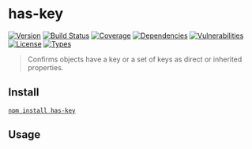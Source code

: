 # has-key

[![Version](https://img.shields.io/npm/v/has-key.svg)](https://www.npmjs.com/package/has-key)
[![Build Status](https://img.shields.io/travis/rafamel/utils/master.svg)](https://travis-ci.org/rafamel/utils)
[![Coverage](https://img.shields.io/coveralls/rafamel/utils/master.svg)](https://coveralls.io/github/rafamel/utils)
[![Dependencies](https://img.shields.io/david/rafamel/utils.svg?path=packages%2Fhas-key)](https://david-dm.org/rafamel/utils.svg?path=packages%2Fhas-key)
[![Vulnerabilities](https://img.shields.io/snyk/vulnerabilities/npm/has-key.svg)](https://snyk.io/test/npm/has-key)
[![License](https://img.shields.io/github/license/rafamel/utils.svg)](https://github.com/rafamel/utils/blob/master/LICENSE)
[![Types](https://img.shields.io/npm/types/has-key.svg)](https://www.npmjs.com/package/has-key)

> Confirms objects have a key or a set of keys as direct or inherited properties.

## Install

[`npm install has-key`](https://www.npmjs.com/package/has-key)

## Usage

<!-- TODO -->
